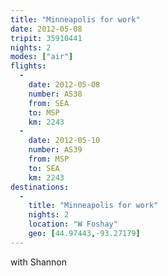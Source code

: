 ```yaml
---
title: "Minneapolis for work"
date: 2012-05-08
tripit: 35910441
nights: 2
modes: ["air"]
flights:
  -
    date: 2012-05-08
    number: AS38
    from: SEA
    to: MSP
    km: 2243
  -
    date: 2012-05-10
    number: AS39
    from: MSP
    to: SEA
    km: 2243
destinations:
  -
    title: "Minneapolis for work"
    nights: 2
    location: "W Foshay"
    geo: [44.97443,-93.27179]
---
```


with Shannon
